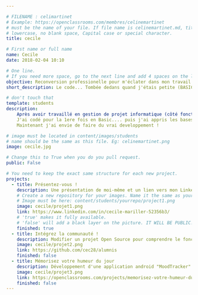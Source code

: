 ```yaml
---

# FILENAME : celimartinet
# Example: https://openclassrooms.com/membres/celinemartinet
# must be the name of your file. If file name is celinemartinet.md, title is celinemartinet.
# lowercase, no blank space, Capital case or special character.
title: cecile

# First name or full name
name: Cecile
date: 2018-02-04 10:10

# One line.
# If you need more space, go to the next line and add 4 spaces on the left, as in 'description'.
objective: Reconversion professionelle pour m'éclater dans mon travail.
short_description: Le code... Tombée dedans quand j'étais petite (BASIC / ATARI :-D )

# don't touch that
template: students
description:
    Après avoir travaillé en gestion de projet informatique (côté fonctionnel), j'ai envie de retourner à mes premiers amours : Le code !
    J'ai codé pour la 1ere fois en Basic.... puis j'ai appris les bases du C et C++ à la fac, me suis amusée avec VBA au travail...
    Maintenant j'ai envie de faire du vrai developpement !

# image must be located in content/images/students
# name should be the same as this file. Eg: celinemartinet.png
image: cecile.jpg

# Change this to True when you do you pull request.
public: False

# You need to keep the exact same structure for each new project.
projects:
  - title: Présentez-vous !
    description: Une présentation de moi-même et un lien vers mon LinkedIn.
    # Create a new repository for your images. Name it the same as your nickname and profile picture.
    # Image must be here: content/students/yourrepo/project1.png
    image: cecile/projet1.png
    link: https://www.linkedin.com/in/cecile-mariller-52356b3/
    # 'true' makes it fully available.
    # 'false' will add a black layer on the picture. IT WILL BE PUBLIC!
    finished: true
  - title: Intégrez la communauté !
    description: Modifier un projet Open Source pour comprendre le fonctionnement de Git, de Github et des pull requests. 
    image: cecile/projet2.png
    link: https://github.com/cec28/alumnis
    finished: false
  - title: Mémorisez votre humeur du jour
    description: Développement d'une application android "MoodTracker".
    image: cecile/projet3.png
    link: https://openclassrooms.com/projects/memorisez-votre-humeur-du-jour
    finished: false
---
```

